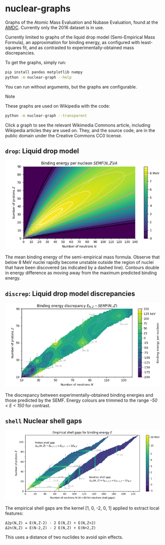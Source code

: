 # nuclear-graphs

Graphs of the Atomic Mass Evaluation and Nubase Evaluation, found at the [AMDC](https://www-nds.iaea.org/amdc/). Currently only the 2016 dataset is in use.

Currently limited to graphs of the liquid drop model (Semi-Empirical Mass Formula), an approximation for binding energy, as configured with least-squares fit, and as contrasted to experimentally-obtained mass discrepancies.

To get the graphs, simply run:

```sh
pip install pandas matplotlib numpy
python -m nuclear-graph --help
```

You can run without arguments, but the graphs are configurable.

> [!NOTE]
> These graphs are used on Wikipedia with the code:
> ```sh
> python -m nuclear-graph --transparent
> ```
> Click a graph to see the relevant Wikimedia Commons article, including Wikipedia articles they are used on.
> They, and the source code, are in the public domain under the Creative Commons CC0 license.

## `drop`: Liquid drop model
<a href="https://commons.wikimedia.org/wiki/File:Semi-empirical_mass_formula.png">
  <img src="img/2016/drop.png"/>
</a>

The mean binding energy of the semi-empirical mass formula. Observe that below 8 MeV nuclei rapidly become unstable outside the region of nuclei that have been discovered (as indicated by a dashed line). Contours double in energy difference as moving away from the maximum predicted binding energy. 

## `discrep`: Liquid drop model discrepancies
<a href="https://commons.wikimedia.org/wiki/File:Semi-empirical_mass_formula_discrepancy.png">
  <img src="img/2016/discrep.png"/>
</a>

The discrepancy between experimentally-obtained binding energies and those predicted by the SEMF. Energy colours are trimmed to the range *-50 < E < 150* for contrast.

## `shell` Nuclear shell gaps

<a href="https://commons.wikimedia.org/wiki/File:Empirical_Shell_Gap.png">
  <img src="img/2016/shell.png"/>
</a>

The empirical shell gaps are the kernel [1, 0, -2, 0, 1] applied to extract local features:
```
Δ2p(N,Z) = E(N,Z-2) - 2 E(N,Z) + E(N,Z+2) 
Δ2n(N,Z) = E(N-2,Z) - 2 E(N,Z) + E(N+2,Z)
```

This uses a distance of two nuclides to avoid spin effects.
